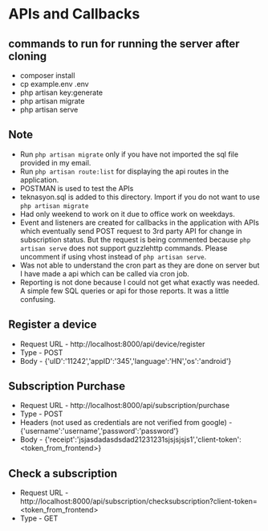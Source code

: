 # APIs and Callbacks

## commands to run for running the server after cloning

- composer install
- cp example.env .env
- php artisan key:generate
- php artisan migrate
- php artisan serve

## Note
- Run ``php artisan migrate`` only if you have not imported the sql file provided in my email.
- Run ``php artisan route:list`` for displaying the api routes in the application.
- POSTMAN is used to test the APIs
- teknasyon.sql is added to this directory. Import if you do not want to use ``php artisan migrate``
- Had only weekend to work on it due to office work on weekdays.
- Event and listeners are created for callbacks in the application with APIs which eventually send POST request to 3rd party API for change in subscription status. But the request is being commented because ``php artisan serve`` does not support guzzlehttp commands. Please uncomment if using vhost instead of ``php artisan serve``.
- Was not able to understand the cron part as they are done on server but I have made a api which can be called via cron job.
- Reporting is not done because I could not get what exactly was needed. A simple few SQL queries or api for those reports. It was a little confusing.

## Register a device

- Request URL - http://localhost:8000/api/device/register
- Type - POST
- Body - {'uID':'11242','appID':'345','language':'HN','os':'android'}

## Subscription Purchase

- Request URL - http://localhost:8000/api/subscription/purchase
- Type - POST
- Headers (not used as credentials are not verified from google) - {'username':'username','password':'password'}
- Body - {'receipt':'jsjasdadasdsdad21231231sjsjsjsjs1','client-token':<token_from_frontend>}

## Check a subscription

- Request URL - http://localhost:8000/api/subscription/checksubscription?client-token=<token_from_frontend>
- Type - GET

